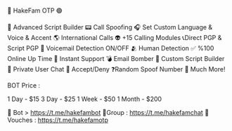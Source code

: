 📲 HakeFam OTP  🟢 
 
📝 Advanced Script Builder 
📟 Call Spoofing 
🎧 Set Custom Language & Voice & Accent 
🌎 International Calls 
👽 +15 Calling Modules 
📞Direct PGP & Script PGP 
🤖 Voicemail Detection ON/OFF 
🫂 Human Detection 
✅ %100 Online Up Time 
📩 Instant Support 
💣 Email Bomber 
📜 Custom Script Builder 
💬 Private User Chat 
🔄 Accept/Deny 
❓Random Spoof Number 
💎 Much More! 

BOT Price :

1 Day - $15
3 Day - $25
1 Week - $50
1 Month - $200

 
🛒  Bot > https://t.me/hakefambot
🛒Group : https://t.me/hakefamchat
🛒Vouches : https://t.me/hakefamotp 
